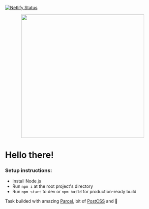 [![Netlify Status](https://api.netlify.com/api/v1/badges/66f5ef39-a3e7-4240-a580-7f567b6f076c/deploy-status)](https://app.netlify.com/sites/test-ad-banner/deploys)

<p align="center">
  <img width="400" src="https://i.giphy.com/media/nGMnDqebzDcfm/source.gif">
</p>

# Hello there!

### Setup instructions:
* Install Node.js
* Run `npm i` at the root project's directory
* Run `npm start` to dev or `npm build` for production-ready build

Task builded with amazing [Parcel](https://parceljs.org/), bit of [PostCSS](https://postcss.org/) and 💖